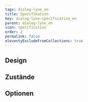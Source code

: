 ```yaml
---
tags: dialog-lyne_en
title: Spezifikation
key: dialog-lyne-specification_en
parent: dialog-lyne_en
icon: specification
order: 2
permalink: false
eleventyExcludeFromCollections: true
---
```


## Design 

## Zustände

## Optionen


